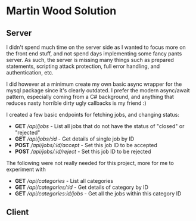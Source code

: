 # Martin Wood Solution

## Server
I didn't spend much time on the server side as I wanted to focus more on the front end stuff, and not spend days implementing some fancy pants server. 
As such, the server is missing many things such as prepared statements, scripting attack protection, full error handling, and authentication, etc. 

I did however at a minimum create my own basic async wrapper for the mysql package since it's clearly outdated. I prefer the modern async/await pattern, especially coming from a C# background, and anything that reduces nasty horrible dirty ugly callbacks is my friend :)

I created a few basic endpoints for fetching jobs, and changing status:
- **GET** */api/jobs* - List all jobs that do not have the status of "closed" or "rejected"
- **GET** */api/jobs/:id* - Get details of single job by ID
- **POST** */api/jobs/:id/accept* - Set this job ID to be accepted
- **POST** */api/jobs/:id/reject* - Set this job ID to be rejected

The following were not really needed for this project, more for me to experiment with
- **GET** */api/categories* - List all categories
- **GET** */api/categories/:id* - Get details of category by ID
- **GET** */api/categories:id/jobs* - Get all the jobs within this category ID

## Client
